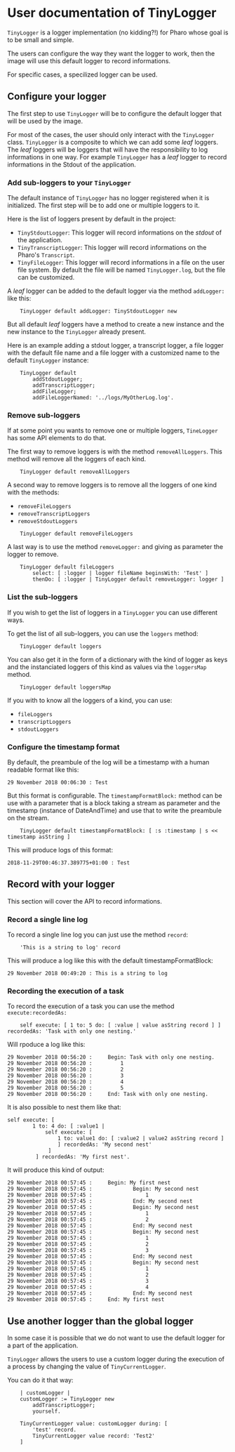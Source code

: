 # User documentation of TinyLogger

`TinyLogger` is a logger implementation (no kidding?!) for Pharo whose goal is to be small and simple.

The users can configure the way they want the logger to work, then the image will use this default logger to record informations. 

For specific cases, a specilized logger can be used.

## Configure your logger

The first step to use `TinyLogger` will be to configure the default logger that will be used by the image.

For most of the cases, the user should only interact with the `TinyLogger` class. `TinyLogger` is a composite to which we can add some *leaf* loggers. The *leaf* loggers will be loggers that will have the responsibility to log informations in one way. For example `TinyLogger` has a *leaf* logger to record informations in the Stdout of the application.

### Add sub-loggers to your `TinyLogger`

The default instance of `TinyLogger` has no logger registered when it is initialized. The first step will be to add one or multiple loggers to it. 

Here is the list of loggers present by default in the project:
* `TinyStdoutLogger`: This logger will record informations on the *stdout* of the application.
* `TinyTranscriptLogger`: This logger will record informations on the Pharo's `Transcript`.
* `TinyFileLogger`: This logger will record informations in a file on the user file system. By default the file will be named `TinyLogger.log`, but the file can be customized.

A *leaf* logger can be added to the default logger via the method `addLogger:` like this:

```Smalltalk
	TinyLogger default addLogger: TinyStdoutLogger new
```

But all default *leaf* loggers have a method to create a new instance and the new instance to the `TinyLogger` already present.

Here is an example adding a stdout logger, a transcript logger, a file logger with the default file name and a file logger with a customized name to the default `TinyLogger` instance:

```Smalltalk
	TinyLogger default
		addStdoutLogger;
		addTranscriptLogger;
		addFileLogger;
		addFileLoggerNamed: '../logs/MyOtherLog.log'.
```

### Remove sub-loggers

If at some point you wants to remove one or multiple loggers, `TineLogger` has some API elements to do that. 

The first way to remove loggers is with the method `removeAllLoggers`. This method will remove all the loggers of each kind.

```Smalltalk
	TinyLogger default removeAllLoggers
```

A second way to remove loggers is to remove all the loggers of one kind with the methods:
* `removeFileLoggers`
* `removeTranscriptLoggers`
* `removeStdoutLoggers`

```Smalltalk
	TinyLogger default removeFileLoggers
```

A last way is to use the method `removeLogger:` and giving as parameter the logger to remove.

```Smalltalk
	TinyLogger default fileLoggers
		select: [ :logger | logger fileName beginsWith: 'Test' ]
		thenDo: [ :logger | TinyLogger default removeLogger: logger ]
```

### List the sub-loggers

If you wish to get the list of loggers in a `TinyLogger` you can use different ways.

To get the list of all sub-loggers, you can use the `loggers` method:

```Smalltalk
	TinyLogger default loggers
```

You can also get it in the form of a dictionary with the kind of logger as keys and the instanciated loggers of this kind as values via the `loggersMap` method.

```Smalltalk
	TinyLogger default loggersMap
```

If you with to know all the loggers of a kind, you can use:
* `fileLoggers`
* `transcriptLoggers`
* `stdoutLoggers`

### Configure the timestamp format

By default, the preambule of the log will be a timestamp with a human readable format like this: 

```
29 November 2018 00:06:30 : Test
```

But this format is configurable. The `timestampFormatBlock:` method can be use with a parameter that is a block taking a stream as parameter and the timestamp (instance of DateAndTime) and use that to write the preambule on the stream.

```Smalltalk
	TinyLogger default timestampFormatBlock: [ :s :timestamp | s << timestamp asString ]
```

This will produce logs of this format:

```
2018-11-29T00:46:37.389775+01:00 : Test
```

## Record with your logger

This section will cover the API to record informations. 

### Record a single line log

To record a single line log you can just use the method `record`:

```Smalltalk
	'This is a string to log' record
```

This will produce a log like this with the default timestampFormatBlock:

```
29 November 2018 00:49:20 : This is a string to log
```

### Recording the execution of a task

To record the execution of a task you can use the method `execute:recordedAs:`

```Smalltalk
	self execute: [ 1 to: 5 do: [ :value | value asString record ] ] recordedAs: 'Task with only one nesting.'
```

Will rpoduce a log like this:

```
29 November 2018 00:56:20 : 	Begin: Task with only one nesting.
29 November 2018 00:56:20 : 		1
29 November 2018 00:56:20 : 		2
29 November 2018 00:56:20 : 		3
29 November 2018 00:56:20 : 		4
29 November 2018 00:56:20 : 		5
29 November 2018 00:56:20 : 	End: Task with only one nesting.
```

It is also possible to nest them like that:

```Smalltalk
self execute: [ 
		1 to: 4 do: [ :value1 | 
			self execute: [
				1 to: value1 do: [ :value2 | value2 asString record ]
				] recordedAs: 'My second nest'
			 ]
		 ] recordedAs: 'My first nest'.
```

It will produce this kind of output:

```
29 November 2018 00:57:45 : 	Begin: My first nest
29 November 2018 00:57:45 : 			Begin: My second nest
29 November 2018 00:57:45 : 				1
29 November 2018 00:57:45 : 			End: My second nest
29 November 2018 00:57:45 : 			Begin: My second nest
29 November 2018 00:57:45 : 				1
29 November 2018 00:57:45 : 				2
29 November 2018 00:57:45 : 			End: My second nest
29 November 2018 00:57:45 : 			Begin: My second nest
29 November 2018 00:57:45 : 				1
29 November 2018 00:57:45 : 				2
29 November 2018 00:57:45 : 				3
29 November 2018 00:57:45 : 			End: My second nest
29 November 2018 00:57:45 : 			Begin: My second nest
29 November 2018 00:57:45 : 				1
29 November 2018 00:57:45 : 				2
29 November 2018 00:57:45 : 				3
29 November 2018 00:57:45 : 				4
29 November 2018 00:57:45 : 			End: My second nest
29 November 2018 00:57:45 : 	End: My first nest
```

## Use another logger than the global logger

In some case it is possible that we do not want to use the default logger for a part of the application.

`TinyLogger` allows the users to use a custom logger during the execution of a process by changing the value of `TinyCurrentLogger`.

You can do it that way:

```Smalltalk
	| customLogger |
	customLogger := TinyLogger new
		addTranscriptLogger;
		yourself.
		
	TinyCurrentLogger value: customLogger during: [
		'test' record.
		TinyCurrentLogger value record: 'Test2'
	]
```
